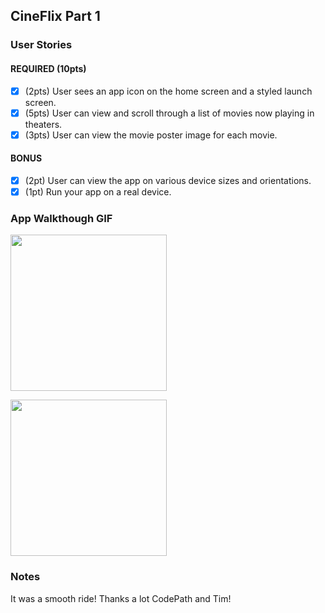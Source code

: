 

## CineFlix Part 1

### User Stories

#### REQUIRED (10pts)
- [x] (2pts) User sees an app icon on the home screen and a styled launch screen.
- [x] (5pts) User can view and scroll through a list of movies now playing in theaters.
- [x] (3pts) User can view the movie poster image for each movie.

#### BONUS
- [x] (2pt) User can view the app on various device sizes and orientations.
- [x] (1pt) Run your app on a real device.

### App Walkthough GIF

<img src="http://g.recordit.co/0hlDqJYCkl.gif" width=250><br>

<img src="http://g.recordit.co/AFYW3bVfQx.gif" width=250><br>

### Notes
It was a smooth ride! Thanks a lot CodePath and Tim!
